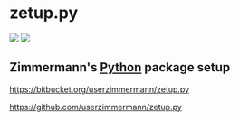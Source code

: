 

# zetup.py



[![](https://pypip.in/v/zetup/badge.svg)](
  https://pypi.python.org/pypi/zetup)
[![](https://travis-ci.org/userzimmermann/zetup.py.svg?branch=master)](
  https://travis-ci.org/userzimmermann/zetup.py)



## Zimmermann's [Python](http://python.org) package setup



<https://bitbucket.org/userzimmermann/zetup.py>

<https://github.com/userzimmermann/zetup.py>


